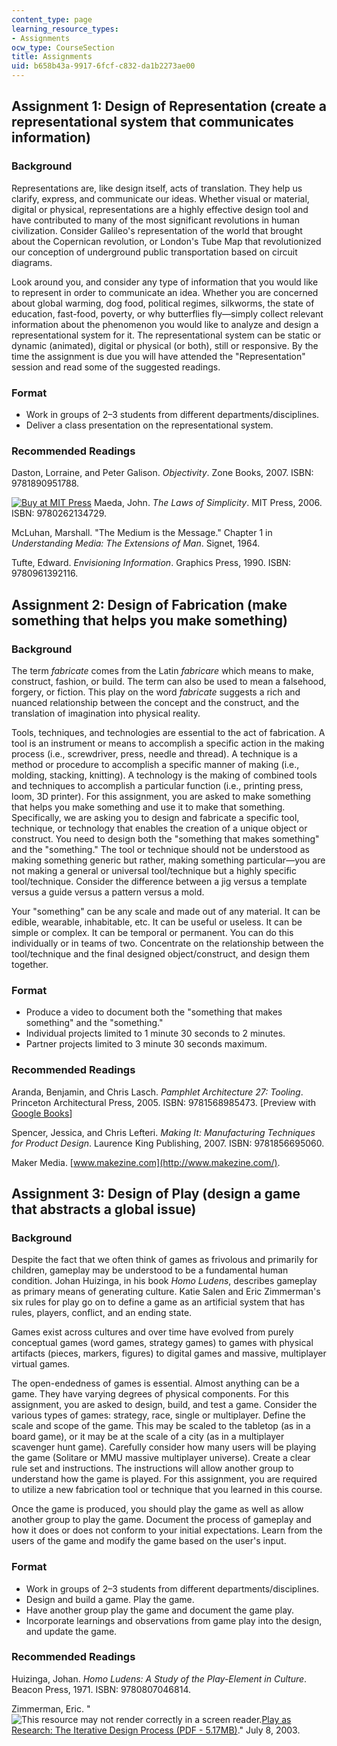 ```yaml
---
content_type: page
learning_resource_types:
- Assignments
ocw_type: CourseSection
title: Assignments
uid: b658b43a-9917-6fcf-c832-da1b2273ae00
---
```


Assignment 1: Design of Representation (create a representational system that communicates information)
-------------------------------------------------------------------------------------------------------

### Background

Representations are, like design itself, acts of translation. They help us clarify, express, and communicate our ideas. Whether visual or material, digital or physical, representations are a highly effective design tool and have contributed to many of the most significant revolutions in human civilization. Consider Galileo's representation of the world that brought about the Copernican revolution, or London's Tube Map that revolutionized our conception of underground public transportation based on circuit diagrams.

Look around you, and consider any type of information that you would like to represent in order to communicate an idea. Whether you are concerned about global warming, dog food, political regimes, silkworms, the state of education, fast-food, poverty, or why butterflies fly—simply collect relevant information about the phenomenon you would like to analyze and design a representational system for it. The representational system can be static or dynamic (animated), digital or physical (or both), still or responsive. By the time the assignment is due you will have attended the "Representation" session and read some of the suggested readings.

### Format

*   Work in groups of 2–3 students from different departments/disciplines.
*   Deliver a class presentation on the representational system.

### Recommended Readings

Daston, Lorraine, and Peter Galison. _Objectivity_. Zone Books, 2007. ISBN: 9781890951788.

[![Buy at MIT Press](/images/mp_logo.gif)](https://mitpress.mit.edu/9780262134729) Maeda, John. _The Laws of Simplicity_. MIT Press, 2006. ISBN: 9780262134729.

McLuhan, Marshall. "The Medium is the Message." Chapter 1 in _Understanding Media: The Extensions of Man_. Signet, 1964.

Tufte, Edward. _Envisioning Information_. Graphics Press, 1990. ISBN: 9780961392116.

Assignment 2: Design of Fabrication (make something that helps you make something)
----------------------------------------------------------------------------------

### Background

The term _fabricate_ comes from the Latin _fabricare_ which means to make, construct, fashion, or build. The term can also be used to mean a falsehood, forgery, or fiction. This play on the word _fabricate_ suggests a rich and nuanced relationship between the concept and the construct, and the translation of imagination into physical reality.

Tools, techniques, and technologies are essential to the act of fabrication. A tool is an instrument or means to accomplish a specific action in the making process (i.e., screwdriver, press, needle and thread). A technique is a method or procedure to accomplish a specific manner of making (i.e., molding, stacking, knitting). A technology is the making of combined tools and techniques to accomplish a particular function (i.e., printing press, loom, 3D printer). For this assignment, you are asked to make something that helps you make something and use it to make that something. Specifically, we are asking you to design and fabricate a specific tool, technique, or technology that enables the creation of a unique object or construct. You need to design both the "something that makes something" and the "something." The tool or technique should not be understood as making something generic but rather, making something particular—you are not making a general or universal tool/technique but a highly specific tool/technique. Consider the difference between a jig versus a template versus a guide versus a pattern versus a mold.

Your "something" can be any scale and made out of any material. It can be edible, wearable, inhabitable, etc. It can be useful or useless. It can be simple or complex. It can be temporal or permanent. You can do this individually or in teams of two. Concentrate on the relationship between the tool/technique and the final designed object/construct, and design them together.

### Format

*   Produce a video to document both the "something that makes something" and the "something."
*   Individual projects limited to 1 minute 30 seconds to 2 minutes.
*   Partner projects limited to 3 minute 30 seconds maximum.

### Recommended Readings

Aranda, Benjamin, and Chris Lasch. _Pamphlet Architecture 27: Tooling_. Princeton Architectural Press, 2005. ISBN: 9781568985473. \[Preview with [Google Books](http://books.google.com/books?id=MG8xfIe55t0C&printsec=frontcover)\]

Spencer, Jessica, and Chris Lefteri. _Making It: Manufacturing Techniques for Product Design_. Laurence King Publishing, 2007. ISBN: 9781856695060.

Maker Media. [www.makezine.com](http://www.makezine.com/).

Assignment 3: Design of Play (design a game that abstracts a global issue)
--------------------------------------------------------------------------

### Background

Despite the fact that we often think of games as frivolous and primarily for children, gameplay may be understood to be a fundamental human condition. Johan Huizinga, in his book _Homo Ludens_, describes gameplay as primary means of generating culture. Katie Salen and Eric Zimmerman's six rules for play go on to define a game as an artificial system that has rules, players, conflict, and an ending state.

Games exist across cultures and over time have evolved from purely conceptual games (word games, strategy games) to games with physical artifacts (pieces, markers, figures) to digital games and massive, multiplayer virtual games.

The open-endedness of games is essential. Almost anything can be a game. They have varying degrees of physical components. For this assignment, you are asked to design, build, and test a game. Consider the various types of games: strategy, race, single or multiplayer. Define the scale and scope of the game. This may be scaled to the tabletop (as in a board game), or it may be at the scale of a city (as in a multiplayer scavenger hunt game). Carefully consider how many users will be playing the game (Solitare or MMU massive multiplayer universe). Create a clear rule set and instructions. The instructions will allow another group to understand how the game is played. For this assignment, you are required to utilize a new fabrication tool or technique that you learned in this course.

Once the game is produced, you should play the game as well as allow another group to play the game. Document the process of gameplay and how it does or does not conform to your initial expectations. Learn from the users of the game and modify the game based on the user's input.

### Format

*   Work in groups of 2–3 students from different departments/disciplines.
*   Design and build a game. Play the game.
*   Have another group play the game and document the game play.
*   Incorporate learnings and observations from game play into the design, and update the game.

### Recommended Readings

Huizinga, Johan. _Homo Ludens: A Study of the Play-Element in Culture_. Beacon Press, 1971. ISBN: 9780807046814.

Zimmerman, Eric. "![This resource may not render correctly in a screen reader.](/images/inacessible.gif)[Play as Research: The Iterative Design Process (PDF - 5.17MB)](https://static1.squarespace.com/static/579b8aa26b8f5b8f49605c96/t/59921253cd39c3da5bd27a6f/1502745178453/Iterative_Design.pdf)." July 8, 2003.